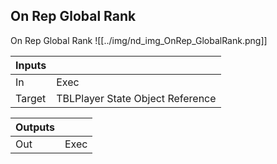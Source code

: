 ## On Rep Global Rank
On Rep Global Rank
![[../img/nd_img_OnRep_GlobalRank.png]]

|Inputs||
|--|--|
| In | Exec |
| Target | TBLPlayer State Object Reference |

|Outputs||
|--|--|
| Out | Exec |
